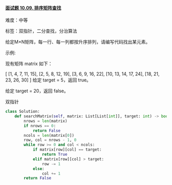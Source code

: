 #### [面试题 10.09. 排序矩阵查找](https://leetcode-cn.com/problems/sorted-matrix-search-lcci/)

难度：中等

标签：双指针，二分查找，分治算法

给定M×N矩阵，每一行、每一列都按升序排列，请编写代码找出某元素。

示例:

现有矩阵 matrix 如下：

[
  [1,   4,  7, 11, 15],
  [2,   5,  8, 12, 19],
  [3,   6,  9, 16, 22],
  [10, 13, 14, 17, 24],
  [18, 21, 23, 26, 30]
]
给定 target = 5，返回 true。

给定 target = 20，返回 false。



双指针

```python
class Solution:
    def searchMatrix(self, matrix: List[List[int]], target: int) -> bool:
        nrows = len(matrix)
        if nrows == 0:
            return False
        ncols = len(matrix[0])
        row, col = nrows - 1, 0
        while row >= 0 and col < ncols:
            if matrix[row][col] == target:
                return True
            elif matrix[row][col] > target:
                row -= 1
            else:
                col += 1
        return False
```

